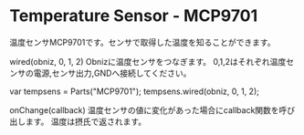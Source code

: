 # Temperature Sensor - MCP9701
温度センサMCP9701です。センサで取得した温度を知ることができます。

wired(obniz, 0, 1, 2)
Obnizに温度センサをつなぎます。
0,1,2はそれぞれ温度センサの電源,センサ出力,GNDへ接続してください。

var tempsens = Parts("MCP9701");
tempsens.wired(obniz, 0, 1, 2);


onChange(callback)
温度センサの値に変化があった場合にcallback関数を呼び出します。
温度は摂氏で返されます。
